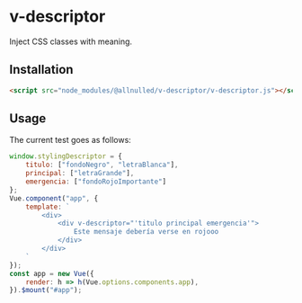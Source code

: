 # v-descriptor

Inject CSS classes with meaning.

## Installation

```html
<script src="node_modules/@allnulled/v-descriptor/v-descriptor.js"></script>
```

## Usage

The current test goes as follows:

```js
window.stylingDescriptor = {
    titulo: ["fondoNegro", "letraBlanca"],
    principal: ["letraGrande"],
    emergencia: ["fondoRojoImportante"]
};
Vue.component("app", {
    template: `
        <div>
            <div v-descriptor="'titulo principal emergencia'">
                Este mensaje debería verse en rojooo
            </div>
        </div>
    `
});
const app = new Vue({
    render: h => h(Vue.options.components.app),
}).$mount("#app");
```
